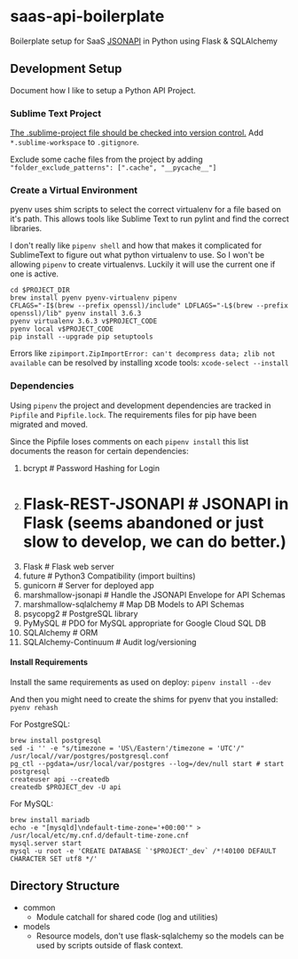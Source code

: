 # saas-api-boilerplate
Boilerplate setup for SaaS [JSONAPI](http://jsonapi.org/format/) in Python using Flask &amp; SQLAlchemy

## Development Setup

Document how I like to setup a Python API Project.

### Sublime Text Project

[The .sublime-project file should be checked into version control.](https://www.sublimetext.com/docs/3/projects.html) Add `*.sublime-workspace` to `.gitignore`.

Exclude some cache files from the project by adding `"folder_exclude_patterns": [".cache", "__pycache__"]`

### Create a Virtual Environment

pyenv uses shim scripts to select the correct virtualenv for a file based on it's path. This allows tools like Sublime Text to run pylint and find the correct libraries.

I don't really like `pipenv shell` and how that makes it complicated for SublimeText to figure out what python virtualenv to use. So I won't be allowing `pipenv` to create virtualenvs. Luckily it will use the current one if one is active.

```
cd $PROJECT_DIR
brew install pyenv pyenv-virtualenv pipenv
CFLAGS="-I$(brew --prefix openssl)/include" LDFLAGS="-L$(brew --prefix openssl)/lib" pyenv install 3.6.3
pyenv virtualenv 3.6.3 v$PROJECT_CODE
pyenv local v$PROJECT_CODE
pip install --upgrade pip setuptools
```

Errors like `zipimport.ZipImportError: can't decompress data; zlib not available` can be resolved by installing xcode tools: `xcode-select --install`

### Dependencies

Using `pipenv` the project and development dependencies are tracked in `Pipfile` and `Pipfile.lock`. The requirements files for pip have been migrated and moved.

Since the Pipfile loses comments on each `pipenv install` this list documents the reason for certain dependencies:

1. bcrypt # Password Hashing for Login
2. # Flask-REST-JSONAPI # JSONAPI in Flask (seems abandoned or just slow to develop, we can do better.)
3. Flask # Flask web server
4. future # Python3 Compatibility (import builtins)
5. gunicorn # Server for deployed app
6. marshmallow-jsonapi # Handle the JSONAPI Envelope for API Schemas
7. marshmallow-sqlalchemy # Map DB Models to API Schemas
8. psycopg2 # PostgreSQL library
9. PyMySQL # PDO for MySQL appropriate for Google Cloud SQL DB
10. SQLAlchemy # ORM
11. SQLAlchemy-Continuum # Audit log/versioning

#### Install Requirements

Install the same requirements as used on deploy: `pipenv install --dev`

And then you might need to create the shims for pyenv that you installed: `pyenv rehash`

For PostgreSQL:
```
brew install postgresql
sed -i '' -e "s/timezone = 'US\/Eastern'/timezone = 'UTC'/" /usr/local//var/postgres/postgresql.conf
pg_ctl --pgdata=/usr/local/var/postgres --log=/dev/null start # start postgresql
createuser api --createdb
createdb $PROJECT_dev -U api
```

For MySQL:
```
brew install mariadb
echo -e "[mysqld]\ndefault-time-zone='+00:00'" > /usr/local/etc/my.cnf.d/default-time-zone.cnf
mysql.server start
mysql -u root -e 'CREATE DATABASE `'$PROJECT'_dev` /*!40100 DEFAULT CHARACTER SET utf8 */'
```

## Directory Structure

* common
  * Module catchall for shared code (log and utilities)
* models
  * Resource models, don't use flask-sqlalchemy so the models can be used by scripts outside of flask context.

